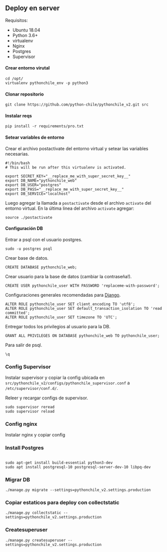 ## Deploy en server

Requisitos:
- Ubuntu 18.04
- Python 3.6+
- virtualenv
- Nginx
- Postgres
- Supervisor


#### Crear entorno virutal
```
cd /opt/
virtualenv pythonchile_env -p python3
```

#### Clonar repositorio
```
git clone https://github.com/python-chile/pythonchile_v2.git src
```

#### Instalar reqs
```
pip install -r requirements/pro.txt
```

#### Setear variables de entorno
Crear el archivo postactivate del entorno virtual y setear las variables necesarias.
```
#!/bin/bash
# This will be run after this virtualenv is activated.

export SECRET_KEY="__replace_me_with_super_secret_key__"
export DB_NAME="pythonchile_web"
export DB_USER="postgres"
export DB_PASS="__replace_me_with_super_secret_key__"
export DB_SERVICE="localhost"
```
Luego agregar la llamada a ```postactivate``` desde el archivo ```activate``` del entorno virtual. En la última linea del archivo ```activate``` agregar:
```
source ./postactivate
```

#### Configuración DB
Entrar a psql con el usuario postgres.
```
sudo -u postgres psql
```
Crear base de datos.
```
CREATE DATABASE pythonchile_web;
```

Crear usuario para la base de datos (cambiar la contraseña!).
```
CREATE USER pythonchile_user WITH PASSWORD 'replaceme-with-password';
```

Configuraciones generales recomendadas para [Django](https://docs.djangoproject.com/en/2.2/ref/databases/#optimizing-postgresql-s-configuration).
```
ALTER ROLE pythonchile_user SET client_encoding TO 'utf8';
ALTER ROLE pythonchile_user SET default_transaction_isolation TO 'read committed';
ALTER ROLE pythonchile_user SET timezone TO 'UTC';
```

Entregar todos los privilegios al usuario para la DB.
```
GRANT ALL PRIVILEGES ON DATABASE pythonchile_web TO pythonchile_user;
```
Para salir de psql.
```
\q
```

### Config Supervisor
Instalar supervisor y copiar la config ubicada en ```src/pythonchile_v2/configs/pythonchile_supervisor.conf``` a ```/etc/supervisor/conf.d/```.

Releer y recargar configs de supervisor.
```
sudo supervisor reread
sudo supervisor reload
```

### Config nginx
Instalar nginx y copiar config


### Install Postgres
```

sudo apt-get install build-essential python3-dev
sudo apt install postgresql-10 postgresql-server-dev-10 libpq-dev
```

### Migrar DB
```
./manage.py migrate --settings=pythonchile_v2.settings.production
```
### Copiar estaticos para deploy con collectstatic
```
./manage.py collectstatic --settings=pythonchile_v2.settings.production
```
### Createsuperuser
```
./manage.py createsuperuser --settings=pythonchile_v2.settings.production
```

